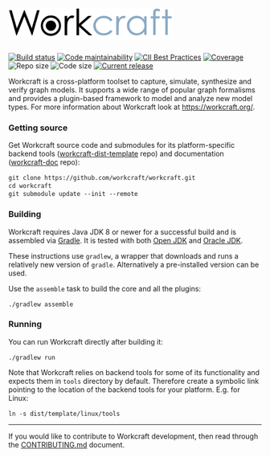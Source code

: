 # ![Workcraft logo](logo.png)

[![Build status](https://travis-ci.org/workcraft/workcraft.svg)](https://travis-ci.org/workcraft/workcraft)
[![Code maintainability](https://codeclimate.com/github/workcraft/workcraft/badges/gpa.svg)](https://codeclimate.com/github/workcraft/workcraft)
[![CII Best Practices](https://bestpractices.coreinfrastructure.org/projects/3775/badge)](https://bestpractices.coreinfrastructure.org/projects/3775)
[![Coverage](https://img.shields.io/coveralls/github/workcraft/workcraft.svg)](https://coveralls.io/github/workcraft/workcraft)
![Repo size](https://img.shields.io/github/repo-size/workcraft/workcraft.svg)
![Code size](https://img.shields.io/github/languages/code-size/workcraft/workcraft.svg)
[![Current release](https://img.shields.io/github/release/workcraft/workcraft.svg)](https://github.com/workcraft/workcraft/releases)

Workcraft is a cross-platform toolset to capture, simulate, synthesize
and verify graph models. It supports a wide range of popular graph
formalisms and provides a plugin-based framework to model and analyze
new model types. For more information about Workcraft look at
https://workcraft.org/.

### Getting source

Get Workcraft source code and submodules for its platform-specific backend tools
([workcraft-dist-template](https://github.com/workcraft/workcraft-dist-template) repo)
and documentation ([workcraft-doc](https://github.com/workcraft/workcraft-doc) repo):

    git clone https://github.com/workcraft/workcraft.git
    cd workcraft
    git submodule update --init --remote

### Building

Workcraft requires Java JDK 8 or newer for a successful build and is
assembled via [Gradle](https://gradle.org/).
It is tested with both [Open JDK](http://openjdk.java.net/) and
[Oracle JDK](http://www.oracle.com/technetwork/java/javase/downloads/index.html).

These instructions use `gradlew`, a wrapper that downloads and runs
a relatively new version of `gradle`. Alternatively a pre-installed
version can be used.

Use the `assemble` task to build the core and all the plugins:

    ./gradlew assemble

### Running

You can run Workcraft directly after building it:

    ./gradlew run

Note that Workcraft relies on backend tools for some of its functionality
and expects them in `tools` directory by default. Therefore create a
symbolic link pointing to the location of the backend tools for your
platform. E.g. for Linux:

    ln -s dist/template/linux/tools

---
If you would like to contribute to Workcraft development, then read
through the [CONTRIBUTING.md](CONTRIBUTING.md) document.
